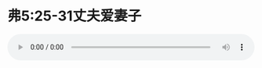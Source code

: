 # 弗5:25-31丈夫爱妻子

<audio style="width: 100%;" preload="false" controls controlslist="nodownload"><source src="http://file.simai.life/audio/mp3/old/12220.mp3" type="audio/mpeg">Your browser does not support the audio element.</audio>


